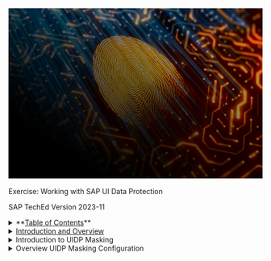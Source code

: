 
<img src="media/image1.png" style="width:6.26806in;height:3.52569in" />

Exercise: Working with SAP UI Data Protection

SAP TechEd Version 2023-11


<details>
<summary>**<u>Table of Contents</u>**</summary>

**1. Table of Contents [2](#_Toc148094853)**

**2. Introduction and Overview [3](#introduction-and-overview)**

A. Overview and business scenario [3](#overview-and-business-scenario)

B. Introduction to UIDP Masking [3](#introduction-to-uidp-masking)

C. Quick live product demo [4](#quick-live-product-demo)

**3. Training: Time to get busy! [7](#training-time-to-get-busy)**

A. Overview UIDP Masking Configuration [7](#overview-uidp-masking-configuration)

B. Logon to demo/hands-on systems [7](#logon-to-demohands-on-systems)

**4. Optional warm-up: UI Data Protection Logging [11](#optional-warm-up-ui-data-protection-logging)**

A. Introduction: what is UI Data Protection Logging? [12](#introduction-what-is-ui-data-protection-logging)

B. Setup/Configuration steps (“minimal viable” scenario) [12](#setupconfiguration-steps-minimal-viable-scenario)

**5. Part 1: role based masking of fields [15](#part-1-role-based-masking-of-fields)**

A. Overview and business scenario [15](#overview-and-business-scenario-1)

B. Test: baseline/”vanilla” system behaviour [15](#test-baselinevanilla-system-behaviour)

C. Configuration steps – simple role based scenario [16](#configuration-steps-simple-role-based-scenario)

D. Configuration steps – role based with Reveal on Demand [22](#configuration-steps-role-based-with-reveal-on-demand)

E. Test: protected business scenario [23](#test-protected-business-scenario)

**6. Part 2: policy based masking of fields [24](#part-2-policy-based-masking-of-fields)**

A. Overview and business scenario [24](#overview-and-business-scenario-2)

B. Configuration steps [24](#configuration-steps)

C. Test: protected business scenario [33](#test-protected-business-scenario-1)

7. Part 3: Policy based data blocking scenario [35](#part-3-policy-based-data-blocking-scenario)

A. Overview and business scenario [35](#overview-and-business-scenario-3)

B. Configuration steps [35](#configuration-steps-1)

C. Test of protected business scenario [36](#test-of-protected-business-scenario)

**8. Bonus part: Multi level approach based on derived attributes in SAP GUI [39](#bonus-part-multi-level-approach-based-on-derived-attributes-in-sap-gui)**

**9. Reprise: Bonus Part UI Data Protection Logging [39](#reprise-bonus-part-ui-data-protection-logging)**

A. Test: protected business scenario [39](#test-protected-business-scenario-2)

</details>
<details>
<summary><u>Introduction and Overview</u></summary>

**Overview and business scenario**

Welcome the UI Data Protection workshop at SAPInsider!

UI Data Protection Masking is part of the UI Data Protection Suite, which is comprised of: 
- UI Data Protection Masking 
- UI Protection Logging 



In the next 2 hours, you will gain an understanding of the workings of the SAP UI data protection solutions and quickly go through the steps for configuring 3 types of masking scenarios based on real life use cases in the materials management area:

A simple, role-driven masking of the value of a field, so users who have a need for the value get to see it, while others don’t;

A masking scenario where you’re dynamically obfuscating data based on properties of the data object; and lastly,

A data blocking scenario where you’re authorizing or blocking the access to complete data records, again in a dynamic fashion.

Configurations will be mainly done in the Fiori/UI5 based configuration app, while the actual use cases are based on SAP GUI transactions (for the reason that data structures and thus configurations are more intuitive compared to e.g. UI5/Fiori based applications).

This demo scenario guide is focused on the UI Masking solution. If you are interested, there is a “bonus” minimal viable logging scenario included in this script; you will be prompted to activate at the beginning of the actual training.

We wish you an interesting session. We look forward to your feedback on the usefulness of the training both from context as well as usability perspective!

</details>


<details>
<summary>Introduction to UIDP Masking</summary>


New legislation worldwide makes companies responsible for controlling who can access, view, and modify sensitive data internally; both for tracking access as well as further securing sensitive data. This requires a flexible, granular way to limit access to critical fields to authorized users. 

To this end, the standard SAP roles & authorizations concept alone may not be sufficient to fulfil the customer’s requirements, prompting a field-centric data protection solution – which SAP offers as an add-on software solution called UI Data Protection Masking (or UI Masking for short). 

The main features of UI Masking are: 

Ability to display freely configurable data and screen fields in a protected fashion. 

Ability to protect freely configurable data records, e.g. by disabling or blocking access to a data record; suppressing lines in tables; restricting navigation and output options.

Real time determination whether a user is authorized to access data in protected or unprotected fashion.

Applying dynamic and context aware authorizations, based on meta data (attributes) of the user and/or a data record.

Enforcing controls for checking authorizations and revealing data “on demand”: sensitive fields are initially masked, independent of a user’s authorization. Authorization check can be requested by the user, potentially requiring additional approval and resulting in un-masking if appropriate. The actions and results are recorded for review and audit purposes. 

Quick live product demo
For introduction, the following demo is closely based on a real life scenario (all data and names are fictitious).

**Demo backstory **
Fictitious company DeltaBike are in the bicycle manufacturing business and currently working on an innovative E-Bike prototype under a secret project, internally called “DeltaSpeed”. 

The prototype team needs to source materials and parts from a special supplier, named CarbonSpeed Labs. 

This innovative product is a trade secret – which means only a select number of employees are authorized to know of its existence. To this end, all business transactions involving this particular supplier should be confidential and only revealed to a particular number of employees on a need-to-know basis. 

<img src="media/image3.png" style="width:2.78136in;height:1.48101in" />
        

<img src="media/image4.png" style="width:3.06329in;height:1.47544in" />
 

 

In this scenario, confidentiality of data pertaining to Project DeltaSpeed is defined on whether materials originate from the special supplier, CarbonSpeed Labs. 

 

<img src="media/image5.png" style="width:6.26806in;height:2.14653in" />
 

**Demo Scenario Overview **
This demo showcases a specific scenario involving the Procurement, Goods Receipt, Product Master and Bill of Materials process chains, including 3 users with distinct Levels of Access: 

 

<img src="media/image6.png" style="width:6.26806in;height:2.71181in" />
 

 

 

**Ben Collins (BCOLLINS) **

As an employee outside the DeltaSpeed Project team, Ben should not have access to display any information classified as Confidential. 

The UI Blocking feature is used to suppress data rows and block entire screens from being displayed. 

**Scott Morgan (SMORGAN) **

Despite being in the DeltaSpeed Team, as a warehouse operations specialist, Scott needs only information essential to carry out his day-to-day tasks. 

While Scott has access to display Purchase Orders and Material Documents, key information in these views is anonymized utilizing the UI Masking feature. 

In the Material Documents scenario, Scott is situationally allowed to reveal such key information through the Reveal on Demand functionality. 

Because Scott has no business use for any R&D data, access to Product Master Data and BOMs are blocked via Data Blocking feature. 

**Aubrey Myers (AMYERS) **

Aubrey is the project lead and designs the product prototypes. To this end, she is allowed to display all Confidential information without restrictions. 

In addition, Aubrey is also responsible for approving “Reveal on Demand” requests occasionally raised by Scott and his team. 

**Process Flow **
The below diagram showcases the main process flow. 

This flow intentionally excludes the Level 1 user (BCOLLINS) as this user’s role is not relevant for the process chain – given that his access is thoroughly restricted via UI Blocking. 

<img src="media/image7.png" style="width:6.26806in;height:2.80486in" />
<u>Training: Time to get busy!</u>

</details>
<details>
<summary>Overview UIDP Masking Configuration</summary>

<img src="media/image8.png" style="width:6.26806in;height:2.27083in" />
Logon to demo/hands-on systems
The training scenarios are based in separate systems per user. Please identify IP address linked to your device/seat/ID. Best note it down separately for use in the next few steps.

Access to Fiori Launchpad
The demo part and configurations are web browser based and accessible through the following link. Replace the expression [DOMAIN] (everything between “https://” and “:44301…”) manually with your terminal’s application server IP address from above).

Your browser may complain that this is not a secure connection. Please override the warnings to access the system even in unsafe mode.

Bookmark the link, or create a hyperlink e.g. on the desktop, for further use during this training.

Access to SAP GUI
The actual business scenario you will be building is based in the SAP GUI interface, which you can access through the training computer’s installation of SAP Logon. Please start SAP Logon (a local installation accessible in Windows start menu, or the icon on the desktop:

<img src="media/image10.png" style="width:0.31102in;height:0.15748in" />
To logon, choose to create a new connection:

<img src="media/image12.png" style="width:3.27797in;height:1.69988in" />
Select “user specified system” and press “Next”. In the following screen insert entries as described here and finish by “next” and “finish”:

<img src="media/image14.png" style="width:4.50423in;height:4.73529in" />
To conduct the configurations and business scenarios, you will be using the following users and credentials. Please note that in an actual productive scenario, there should be more roles – for simplicity, we have modeled Peter Munroe, the administrator, as a super user responsible for technical and business configurations, but also with access to business information and processes.

| User| Password| Name| Type |
|--------:|----------:|--------------:|------------------:|
| BCOLLINS| Welcome1| Ben Collins| Level 1 Clearance|
|SMORGAN | Welcome1| Scott Morgan| Level 2 Clearance|
|AMYERS|Welcome1|Aubrey Myers|Level 3 Clearance|
BPINST	Welcome1	Peter Munroe	Administrator & Config user
<img src="media/image15.png" style="width:5.41389in;height:3.38472in" />
Training data for the DeltaSpeed Alpha Bill of Materials structure and all relevant material numbers (Bill of materials/BOM with header material and components:

In order to later on configure UIDP Masking, we will require technical address information for various fields – either because they are sensitive (to be protected), drive the authorization determination, or both. Let’s get them right now: In SAP Logon, open the system, log on as Administrator Peter Munroe (BPINST), go to transaction MM02, and access any of the above materials. We will require the technical information for the fields marked below.

<img src="media/image19.png" style="width:5.55363in;height:4.11692in" />
In order to determine the technical field addresses in SAP GUI, right click on the field, choose “Help”, and click on the wench tool icon for “technical information”.

<img src="media/image22.png" style="width:2.48651in;height:0.71883in" /><img src="media/image23.png" style="width:2.09469in;height:1.18822in" />
In the following screen, mark the information for data element, database table and field, as well as the Program, Dynpro screen number, and Screen field:

<img src="media/image29.png" style="width:3.16535in;height:3.94094in" />
Repeat for the other fields – or cross-check with the information maintained here:


| Rank | Languages |
|-----:|-----------|
|     1| Javascript|
|     2| Python    |
|     3| SQL       |
Field	Data Element	Table Name	Field Name	Program Name	Screen Number	Screen Field
Descr |	MAKTX	MAKT	MAKTX	SAPLMGD1	1002	MAKT-MAKTX
Material [Number] |	MATNR	RMMG1	MATNR	SAPLMGD1	1002	RMMG1-MATNR
Material Group | MATKL	MARA	MATKL	SAPLMGD1	2001	MARA-MATKL
Gross Weight	BRGEW	MARA	BRGEW	SAPLMGD1	2007	MARA-BRGEW
Net Weight	NTGEW	MARA	NTGEW	SAPLMGD1	2007	MARA-NTGEW
That’s it for preparations… let’s get started with the configuration!

Optional warm-up: UI Data Protection Logging
This is not a key part of the workshop, but the UIDP Logging functionality perfectly complements the features provided by UIDP Masking –these are two sides of the same coin really. Plus, it’s really quick to set up UIDP Logging in a minimal viable fashion.

If you’re interested in the Logging feature of UI Data Protection, you may take a few minutes to start with this “bonus” scenario – if not, feel free to skip this step!

Introduction: what is UI Data Protection Logging?
In SAP S/4HANA, users are dealing with important business data, and it is critical from a security and also from a compliance standpoint that data be secured. Besides Masking, another way to secure data is to track or log it, especially if data need to be handed out in clear because a user must know. And UI data protection logging in SAP S/4HANA offers just that ability.

UI data protection logging for SAP S/4HANA logs data at the user interface. In other words, it logs all data that is presented to the user as well as entered by the user.

The data is logged at the server level and, after conversion to a standard format, logged data is stored in a temporary storage. For analysis and processing, the logged data is transferred from temporary storage to a log repository. The amount of data logged in temporary storage and in a log repository can be managed by configurating different logging depths, or using filtering.

Setup/Configuration steps (“minimal viable” scenario)
This is to set up a minimal viable scenario – UIDP Logging is a much more powerful solution and offers many more config options. But to get started it really only needs a few minutes:

Logon to the SAP GUI as Peter Munroe (user BPINST). In the “Favorites” section, you find some of the relevant UIDP Logging configuration and usage options:

<img src="media/image30.png" style="width:4.17717in;height:1.61024in" />
First, check the configuration in the User Manager, determining which users/roles shall be relevant for logging. Enter the first entry in the UIDP Logging favorites, or alternatively go to transaction /LOGS4H/USER_MANAGER.
The option is also found in SAP Menu through the node “Common settings” User Management “Maintain User Manager”.
In the ensuing screen, you will find in tab “Roles” that there is already a role maintained and within validity period: “ZUIDP_BUSINESSACCESS”. This role belongs to all functional users – meaning that the users are relevant for Logging and will be logged in all transactions, applications and screens which are activated for UIDP Logging.

<img src="media/image31.png" style="width:5.59306in;height:3.38335in" />
Next, you set up the baseline settings for Logging. Navigate to S/4H configuration section, transaction SPRO, and double-click the entry for UI Logging IMG View.

<img src="media/image32.png" style="width:2.49213in;height:0.99213in" />
Drill into “ABAP Platform” “UI Data Protection Logging for SAP S/4HANA” “SAP GUI for Windows”. Here, click on the small “clock” character in front of the entry “Define General Parameters”:

<img src="media/image33.png" style="width:2.98425in;height:1.49606in" />
In the settings “Define General Parameters”, the baseline settings are already defined and active. For the purpose of this high level scenario, it is suggested to leave them unchanged.

<img src="media/image34.png" style="width:4.95045in;height:2.79827in" />
Finally, you would define which applications shall be subject to logging.
Go to node “UI data protection Logging for SAP S/4HANA” SAP GUI for Windows Activate logging on transaction level.
If not already existing, create new entries for the transactions MM02, MM03, CS02, CS03, SE16, and SE16n, and for each entry set the flag for “log active”. Leave the remaining settings on default mode (meaning they are controlled by the above general parameters). Save.

<img src="media/image35.png" style="width:4.93983in;height:1.82302in" />
That’s it – you have a minimal viable UIDP Logging installation up and running! Every call into the server conducted by any of the three business users in the activated transactions will now result in a bespoke roundtrip log, and we will have a look at them towards the end of the training.
There are far more settings and options available, such as alerts, tagging, enrichment of log data etc., that do not however fit into this workshop.

Now, let’s move on to masking!

<u>Part 1: role based masking of fields</u>
Overview and business scenario
For the CarbonSpeed project, the key target is the radical reduction of weight of the DeltaSpeed Alpha – every gram scraped off the bike’s mass is reason to celebrate! This also means that weight information e.g. in the material master is sensitive – required to be seen by project members only.

In this section, you will configure material weight information to be considered sensitive, and assign the project members as personnel authorized to see the data – albeit with a twist so even they do not always/immediately have complete access.

Test: baseline/”vanilla” system behaviour
Log into a session of SAP GUI with user BCOLLINS.

Call transaction MM02 (Change Material), start typing a material number CS-A1 and pick any from the search help list and display details. You should see all fields in the transaction accessible and in change mode. Pay special attention to the two fields of “net weight” and gross weight” as you will be protecting and restricting access to these in the next few steps.

<img src="media/image36.png" style="width:5.5892in;height:4.73837in" />
Configuration steps – simple role based scenario
Access the Fiori Launchpad and logon as Peter Munroe (BPINST).

In the Fiori Launchpad start screen, choose the tab for UIDP Masking Configuration, and then the tile for “Manage Sensitive Attributes”:

<img src="media/image38.png" style="width:6.26806in;height:2.30903in" />
In the app screen, check that your user is assigned to a transport request (where configurations are stored so they can be transported from config clients through the system landscape into the productive clients).

<img src="media/image39.png" style="width:6.26806in;height:1.54583in" /><img src="media/image40.png" style="width:1.97244in;height:1.93307in" />
As a first step, you will define information on materials’ gross weight as sensitive.

In the “manage sensitive attributes” app, choose to create a new entry, insert name/description and press “create”.

(we suggest using the below names & descriptions; however you may choose your own ones as long as you adhere to a few naming conventions which the system will ensure).

<img src="media/image39.png" style="width:6.26806in;height:1.54583in" /> <img src="media/image44.png" style="width:1.78778in;height:1.15243in" />
Result: you have defined a new “sensitive attribute”.

Access the details of your new attribute to fill in additional required information.

<img src="media/image46.png" style="width:6.26806in;height:1.74514in" />
In a first step, you will create the configuration required for the system to understand which data pertain to this attribute and are to be treated by the mechanisms defined in a following step.

In the tab “Technical Mapping”, locate the section “SAP GUI (Table – Field) and add an entry with button “+”. In the mapping screen, maintain the table and field name of the gross weight you have identified earlier (here: table MARA, field name BRGEW which is an abbreviation of the German word “Bruttogewicht” meaning - surprise! - “gross weight”).

<img src="media/image51.png" style="width:6.26806in;height:2.81319in" /> <img src="media/image52.png" style="width:2.55906in;height:1.52756in" />
For the purpose of this training, the above entry is sufficient; in a productive scenario, you might want to put in additional definitions which are pointing to “gross weight” UI fields across the system, based on table-field definitions, data elements, and from other UIs as well.

The table-field definition is sufficient for obtaining masking in database table display transactions, e.g. SE11, SE16n… This is not yet sufficient however for business transactions, where masking is triggered by the UI field definition that you have checked out in the in the chapter on “Access to SAP GUI”. There can be literally thousands of such “SAP GUI Module Pool” entries across various transactions and modules of an SAP system!

For the benefit of understanding this key configuration entity of UIDP Masking, we will create one Module Pool entry manually first.
Scroll down the page to the section “SAP GUI (Module Pool)”. Clock “+” to add an entry, and maintain for program SAPLMGD1, Screen Number 2007, Field Name MARA-BRGEW:

<img src="media/image54.png" style="width:3.13039in;height:1.84647in" />
Such a manual step for adding single screen fields to the configuration may be required in normal implementations. This should be rare cases though; most entries will be added automatedly by the “mass configuration” utility. Manual entries are only necessary when this where-used functionality does not detect a screen occurrence (which you will notice during testing). Let’s look at the mass configuration utility next.

In the top right corner of the attribute definition screen, click the item for “mass configuration”. In the ensuing screen, click “execute” to trigger the automatic determination of data element, more linked table-screen definitions, and from all this, determination and configuration for UI occurrences linked to these. You can close the screen after that; or wait for a few seconds before clicking “refresh” and confirm the success message with “close”.

<img src="media/image58.png" style="width:6.26806in;height:0.78125in" /><img src="media/image59.png" style="width:2.34405in;height:1.273in" /><img src="media/image60.png" style="width:2.55906in;height:1.25984in" /> <img src="media/image62.png" style="width:2.30231in;height:0.98468in" />
In case the system displays the moving dots/sandclock icon (picture below) for too long, reload the page from the browser (or F5 button).

<img src="media/image63.png" style="width:0.64173in;height:0.3937in" />
In the background, the system has identified additional table-field definitions, and if you scroll down to section “SAP GUI (Module Pool), you will also see several hundred Dynpro definitions:<img src="media/image64.png" style="width:6.26806in;height:2in" />

Move on to the tab “Context Attributes”. This serves to define which other attributes may be required for the authorization determination through policies. This will be required later, but not for the role based determination we are building in this part.

The same is true for tab “additional attributes”, which serves to identify additional information such as value lists or procedural determinations information required in a policy, but not available in the application proper – e.g. the manufacturer “CarbonSpeed” not always available in the documents processed in the previous demo).<img src="media/image66.png" style="width:6.26806in;height:1.22986in" />

<img src="media/image67.png" style="width:5.55477in;height:2.03027in" />
In the tab “Configuration”, we will define the authorization determination. Choose “edit”, and then “enable masking”, and “role based authorization”.

<img src="media/image69.png" style="width:5.61151in;height:0.89836in" />
As the role (required for users to be authorized), maintain “ZUIDP_L2+3” which is mapped to the project members Scott Morgan and Aubrey Myers, but not Ben Collins.

For unauthorized users, configure that the field level action to protect the value shall be “Full Length” (or another action if you like).

<img src="media/image70.png" style="width:5.55572in;height:3.05361in" />
Save the entry, so the screen goes back into display mode.

With this, you’re done defining your first sensitive attribute!

Navigate one step back, to the Manage Sensitive Attributes Overview screen. Here, trigger the function in the top right corner to “Generate Program”. This will generate the necessary programs for UIDP Masking in the background. The process takes about a minute.

<img src="media/image72.png" style="width:5.63083in;height:0.83346in" />
Test the settings in MM02 for user BCOLLINS who should not see the clear gross weight anymore. You may run a counter test for users SMORGAN or AMYERS who should be shown the clear value.

Configuration steps – role based with Reveal on Demand
Let’s create another, more advanced scenario first though. Consider the Net Weight as even more critical information – after all, the absolute weight of the components alone determines the core of the whole project’s value!

Navigate back to the “Manage Sensitive Attributes” Overview screen and choose to create another attribute for material net weight.

<img src="media/image73.png" style="width:1.80315in;height:1.18504in" />
In tab “Technical Mapping”, add table-field value MARA-NTGEW. Trigger the mass configuration in the top right corner and wait for several seconds.

In the Section “SAP GUI (Module Pool), check whether the entry was created for program name SAPLMGD1; screen number 2007; field name MARA-NTGEW. If not, add this entry manually.

Again, navigate one step back, to the Manage Sensitive Attributes Overview screen. Here, trigger the function in the top right corner to “Generate Program”:

<img src="media/image72.png" style="width:5.63083in;height:0.83346in" />
In the pop-ups, choose Execute, and then close.

<!-- -->
Move to the tab “Configurations” and maintain as in the previous case:
Enable Masking;
choose role based authorization, and as role again maintain “ZUIDP_L2+3” (mapped to the project members Scott Morgan and Aubrey Myers, but not Ben Collins).
As main difference, set the flag for “Reveal on Demand” and indicate the reveal type as “self service”. This will drive a quite different behavior for this field than in the previous case: the field will be masked in the configured manner even for authorized users Scott and Aubrey; who can however request to have the data revealed as we will see in the test section.
<img src="media/image75.png" style="width:3.30315in;height:2.72441in" />
The configuration for the first scenario is now complete.

Test: protected business scenario
Log into a session of SAP GUI with user AMYERS. Call transaction MM02, start typing a material number CS-A1… and pick any of the Carbon Speed relevant materials from the search help list.
AMYERS should see the gross weight in clear, and the net weight in the way you have just configured for protection.

Now call the function “Reveal on” in the status bar “Help” menu:

<img src="media/image76.png" style="width:3.30567in;height:1.46422in" />
In the following screen (Step 1 of 3), select the suggested entry and press “Next”, and for step 2 “Next again”.

In the “Enter Reason (step 3 of 3), pick any reason and maintain a comment in the comment box. Press “submit”. Confirm the summary.
After screen re-load, a confirmation is displayed in the footer bar, and both weight fields should be clear and in change mode.

Log on a SAP GUI session for user BCOLLINS and repeat the above steps. You should see both the gross and net weight in protection fashion. Upon triggering “reveal on”, the process aborts as there is nothing to reveal for this user (in the latest versions a different behavior is implemented: the “reveal on” function is only displayed if there are revealable field in the screen.)

<u>Part 2: policy based masking of fields</u>
Overview and business scenario
While in the above scenario we have set up a masking of specific fields, the authorization logic really may be too simple. Yes, a non-project related employee has no access to data on critical materials. But he’s also not having access to the same data for other non-critical materials – that he may well need to know in his role! Thus, properties (attributes) of the materials actually play a role in determining their sensitivity, and who must, may, may not get access.

So let’s draw up a better approach for the next scenario right away: We now base the authorization decision not only on a role, but also determine in a policy that the masking shall be active only for materials with specific properties.

The mechanics of this scenario is that the “material group” information of a material determines whether the material is sensitive. If that is the case, then the “material description” shall be masked. At the same time, if the “material group” information belongs to the sensitive groups, the “material group” information itself shall be protected against changes by unauthorized users.

In effect, there are now two attributes which both are sensitive (material group and material description); plus a determination which values of material group are to be protected, and we will connect all three by means of authorization policies.

You will first set up the “material group” as logical attribute and create the value range for protected material groups. You will then build the simple policy for disabling the field. Afterwards, you will repeat the steps for the “material description” field and, based on the previous steps for material group, define the policy linking material group, value range, and material description.

Configuration steps
The configuration steps in this section to some extent resemble those ins section one.

In the Fiori Launchpad, as Peter Munroe (user BPINST), navigate to the “Manage Sensitive Attributes” app. Create a new attribute relevant for material group information, e.g. LA_GUI_MATGRP and save.

Access details of the logical elements. In “Technical Mappings”, create an entry in SAP GUI (Table-Field) for table MARA, field MATKL and trigger the mass configuration (as before - top right in the screen).
In this case, add a manual entry in the section SAP GUI (Module Pool) with Program name SAPLMGD1; Screen Number 2001; Screen Field MARA-MATKL (the automated “mass configuration” utility should do this in normal circumstances, but might take too long for this training).

The tab for context attributes stays empty, but in the tab for “additional attributes”, choose to add a “value range” as “List of Values” and call it “VR_SENSITIVE_MAT_GRPS” with a description you like. Click on “Create”.

<img src="media/image78.png" style="width:5.58639in;height:2.48992in" />
Enter the newly created value range and maintain those material groups that are to be protected. Add a new value “Z991”, which is the material group pertaining to the BOM Header material CS-A1-X100, and add a description you like.

<img src="media/image80.png" style="width:5.5519in;height:1.91788in" />
Scroll down a little, and in the section “contains pattern” add an entry “ZF*” and choose to create. This entry will pertain to materials CS-A1-X100-01 and CS-A1-X100-05, which belong to the material groups “<u>ZF</u>RAME” and “<u>ZF</u>ORK,” respectively.

<img src="media/image81.png" style="width:5.56002in;height:1.97798in" />
Before working on the authorization configuration, we need to do one additional step and create the technical object that is the policy (a bug in the installed version of UIDP prevents policy creation from within the Logical Attribute). To do this, navigate back to the logical attribute, back to the list of attributes, and back to the Fiori Launchpad.

In the Fiori Launchpad, click the app “Manage ABAC Policies”.

<img src="media/image83.png" style="width:5.56724in;height:1.7659in" />
In the “Manage ABAC policies” app, you will see a few entries already existing, pertaining to the UI5/Fiori based demo scenario as indicated in the policy name, and fallback entries for the training. Choose to “add” a new policy as “masking” policy and call it e.g. POL_MSK_MTGRP_XXXXXX (replace the X characters with your own identifiers if you like). Press “create”.

<img src="media/image85.png" style="width:3.02362in;height:1.80315in" />
o

Navigate back to the Fiori Launchpad, open the “Manage Sensitive Attributes” app, and select the existing logical attribute LA_GUI_MATGRP. Navigate to the tab “Configuration”, where you will now set up the new policy. Choose “Edit”, then enable the masking. As authorization concept, select “Attribute Based Authorization” and assign the policy POL_MSK_MTGRP_XXXXXX you have just created.

<img src="media/image86.png" style="width:4.24803in;height:3.55906in" />
Save the settings, upon which the screen returns to display mode.

Click the name of the policy which is now a hyperlink marked blue. Scroll down to section “Rule”. Here, press “edit”, which will call the ABAC Policy Cockpit where policies can be modelled. Make sure to be in edit mode: if the menu bar shows less entries than the below screen shot, then toggle the “Display Edit” switch.

<img src="media/image89.png" style="width:5.55045in;height:1.918in" />
As a first step, choose to “Add Block”, give a block description and “continue”.

<img src="media/image91.png" style="width:5.63172in;height:1.18487in" />
In the left hand navigation pane, expand the policy and the block.

<img src="media/image92.png" style="width:0.97244in;height:0.76772in" />
Double-click on “pre-condition”.
In this screen, you are assigning and operationally linking different attributes. In the simplest form, you are defining which attribute (“left side”) is checked for its status or relation (“operator”) to another attribute (“rights side”).

For this scenario, we are introducing a check on the transaction – the following rule shall be executed not in all cases but only in the “change” material transaction MM02.
Why? The fields and rules would equally apply to MM03 change and MM01 create transactions. However, in the “display” material transaction (MM03), the final behavior to disable the field is irrelevant. In a “create” transaction (MM01) you would certainly not want to switch the field to display only!
In the screen, in the “left side” section, double click the entry “SY-TCODE” so it appears in the upper window; then in section “operator” click on “=” and finally in operator section, click on “constant” and enter the value “MM02” (careful – the application is case sensitive for these entries).

<img src="media/image95.png" style="width:5.56115in;height:2.29938in" />
Next, we set up the actual rule that will apply in case of an access through MM03.
First, click on “Rule” to call the actual policy definition functionality.

<img src="media/image96.png" style="width:5.5515in;height:2.99892in" />
Double click on the context attribute “LA_GUI_MATGRP” so it will appear in the policy definition. Next, in the section of operators, click on button “in”, then for the right side double click on the value range you have previously created:

<img src="media/image100.png" style="width:5.55537in;height:3.02388in" />
You have now set up the system to compare the value it gets for the material group to the values maintained in the value range.

Next, for the case this check is true, you will determine how the system reacts. Click on the button “result” and in the following pop-up, choose the action “disable for editing…”.
“Reveal on Demand” should remain disabled, Field access trace” is irrelevant (you will not be looking into this in the workshop). Press Enter.

<img src="media/image101.png" style="width:3.01969in;height:3.24016in" />
Back in the main policy definition screen, in the left hand section double-click on “Default Result of Policy” to define what happens in case all policy blocks are not meeting the pre-conditions. Here, set the action to “authorize” (i.e. the access to the requested data is granted); Reveal on Demand is greyed out (irrelevant) and Field Access Trace is again not treated in this scenario. Choose “save”.

<img src="media/image102.png" style="width:2.49606in;height:1.73622in" />
Lastly, two necessary technical steps to activate the policy.
First, in the header line, choose “check” to identify functional errors; then press “generate” and in the pop-up window accept the pre-filled workbench request and press Continue, and again on the following screen.

<img src="media/image104.png" style="width:5.56024in;height:1.31583in" />
This concludes the first step of part 2 – next we’ll be setting up the protection for material descriptions fields.

If you want to run a test, do so with Aubrey Myers and ensure that even this highly authorized user sees but can’t change the material group values in MM02 for sensitive materials of the material types “ZF*” and Z991, and thus in the materials CS-A1-X100, CS-A1-X100-01, and CS-A1-X100-05.

Return to the Fiori configuration app and to the “Manage Sensitive Attributes” app. Create a new logical attribute “LA_GUI_MATDESCRIPTION”.

Navigate into details for the new attribute, and in “Technical Mapping”, maintain table MAKT and Field MAKTX. Add a manual entry in the section SAP GUI (Module Pool) with Program name SAPLMGD1; Screen Number 1002; Screen Field MAKT-MATKL.

In tab “Context Attributes”, add a new entry, choose “existing” and select the attribute for material group, “LA_GUI_MATGRP”. This makes the values of material groups available later in policy definition.

In tab “Additional attributes”, assign the value range VR_SENSITIVE_MAT_GROUPS to make them available during policy definition.

Navigate back to the Fiori Home screen and enter the app “Manage ABAC Policies”. Here, create a new policy “POL_GUI_MASK_MTDSC”.

Return to the “Manage sensitive attributes” app, enter your attribute LA_GUI_MATDESCRIPTION and go to “Configuration”. Switch to edit mode, enable masking and assign your new policy POL_GUI_MASK_MTDSC, and save.

After saving, click on the policy name/link to call policy details. In the Role section, select “edit”, and in the ensuing screen add a new block that you can call e.g. “Mask Mat Descr for unauthorized users and sensitive mat groups” and expand the policy and block.

No pre-conditions this time around – jump to the rule section immediately. Set up the rule in the following fashion:

<img src="media/image105.png" style="width:1.54331in;height:0.70866in" />
Hints:

You will find the term/attribute PFCG_ROLE in the Left Side section “Env Variable”.

The role name has been chosen as a constant to keep the scenario simple.

The action is selected by a different technical name but you’ll certainly find it.

Create a new block you could call “Allow RoD for authorized users” (all L1 non-authorized users were handled in the previous block). Again, no pre-condition is needed.

In the “Rule” section , you only activate the policy to check whether the material group is in the sensitive value range. For that case, maintain the result as “disable edit”, with Reveal on Demand being active with self service (so L2 and L3 users can get the value when they need access). Field Access Trace will not be considered, choose any value here.

<img src="media/image106.png" style="width:3.29921in;height:0.47638in" />
Last, maintain the “Default Result” in the fashion you’d like authorized personnel to see the material description – masked, display-only, removed; with or without Reveal on Demand option and any Field Access Trace option.

Save the policy, check for errors, and generate.

Navigate back to the “Manage Sensitive Attribute” overview/list view. Here, choose the functional button to “Generate program” and press execute to start the process.

<img src="media/image108.png" style="width:5.4996in;height:1.89434in" />
Wait for ca. half a minute before pressing “refresh” and checking that the run was successful. Then close the window.

Test: protected business scenario
Log into two SAP GUI instances with both AMYERS and BCOLLINS. You might put the two windows side by side into your screen again.

With both users, call transaction MM02, start typing a material number CS-A1 and pick any material from the list which is not sensitive, e.g. CS-A1-X100-02, -03, 04, 06, 07…. Compare the results – the fields for description and material group are identically open for both users.

Now, call two materials which are recognized as sensitive, e.g. CS-A1-X100, . CS-A1-X100-01, and CS-A1-X100-05. When comparing, you should see that both description and material group fields are masked out for BCOLLINS, where AMYERS sees the description in clear but the field is greyed out (disabled for editing).

For AMYERS, trigger the Reveal on Demand from header Helps ”Reveal On”. In the following screen, indicate which of the available fields you need to see, press next, confirm the next screen with next, and in the Enter Reason screen, indicate the reason code and a free text explanation why the RoD is needed.

You will receive a summary that access to the requested field(s) was self-approved, and then the revealed fields are displayed. Note that material group field is still masked; in a real life scenario, you might give access to a super user, or allow a reveal on demand with another responsible user required to approve a workflow to access the field.

Nevertheless – this RoD procedure is logged in the background, and visible as well with UIDP Logging.

<img src="media/image109.png" style="width:4.24803in;height:1.85433in" />
If you do the same for BCOLLINS, there is no system response as there is no field with possible reveal functionality; unless for materials of non-sensitive material groups and you’ve allowed RoD as the default result.

<u>Part 3: Policy based data blocking scenario</u>
Overview and business scenario
In a final step, we will determine that the BOM header material CS-A1-X100 is even more sensitive; and must be available only to users with highest level clearance, in this case Aubrey Myers – all other users shall be blocked from accessing the CS-A1-X100 material data.

Configuration steps
Create a new Logical Attribute called “LA_GUI_MATNR”.

In Technical Mapping, in the section SAP GUI (Module Pool), maintain two entries manually (mass configuration for this data element is not suggested in this training – it will run for 20-30mins and result in tens of thousands of table and screen field definitions! If you have already triggered, you may want to open another browser tab to continue working in the config apps.)

For the selection field in the MM02 entry screen:
Program name: SAPLMGMM; Screen Number 0060, Field Name RMMG1-MATNR

For the selection field in the CS02 BOM display transaction entry screen
Program name: SAPLCSDI; Screen Number 0100; Field Name RC29N-MATNR

In the section SAP GUI (Data Element), maintain one entry “MATNR”.

<!-- -->
Return to Fiori Launchpad, call the app to “Manage ABAC Policies” and add another new policy. Select type “data blocking,” and call it POL_GUI_BLCK_MAT or similar with any fitting description.

Return to the “Manage sensitive attributes” app and access the attribute LA_GUI_MATNR. In tab “Additional Attributes”, choose to add a new value range as “List of Values”, and call it “VR_CRITICALBOMHEADER” with a fitting description. Click on “Create”.

Double-click the new value range to access details, and include the value “CS-A1-X100” to mark the BOM header material as sensitive. (In a productive scenario, such a rule might take a more comprehensive approach, e.g. through naming conventions, or by conducting a check whether the material number is maintained in the table of BOM headers. However the manual maintenance might be a viable workaround if the above options fail.)

Return to the Logical attribute. Move to the tab “configuration”, scroll down and in the section for “Data Blocking Configuration” [not the “Masking” config!], choose “edit”. Activate “data blocking”; and assign the policy just created as POL_GUI_BLOCK_MAT.

Click “save” and then access the policy to enter the policy cockpit.

In the section “rule”, choose “edit”. In the ABAC Policy Cockpit, create a new policy block, call it “POL_GUI_BLOCK_MAT” or similar and chose a description.

Leave the segment “pre-condition” empty, and double click on the “rule” instead.
If the rule is not editable, select “Display <-> Edit” to be able to change the policy.
Maintain the rule as follows:

<img src="media/image110.png" style="width:1.88976in;height:0.47244in" />
Again, the PFCG_ROLE is a “Left Side” environment variable and the ZUIM… role name maintained as a constant (careful – case sensitive).

In default result, choose to “authorize” (i.e. L3 clearance obtains the values), choose whether to save a trace, and save.

Check and generate the policy.

Return to the “Manage Sensitive Attributes” list view, hit “generate program” and check for successful status after 1-2 minutes.

Test of protected business scenario
Switch to the SAP GUI installations of AMYERS or BCOLLINS. You might put the two windows side by side into your screen again.

In MM02, enter the BOM header material code CS-A1-X100 – you will stay in the selection screen and get the warning message that the material seems to be blocked.

<img src="media/image112.png" style="width:5.55279in;height:4.41344in" />
Do the same in BOM transaction CS02 for plant 1710 and usage 2.

<img src="media/image114.png" style="width:3.21654in;height:3.49606in" />
Switch to table display (SE16 or SE16n) and try to find material CS-A1-X100 in the search help and tables MARA; MAKT, and MAST. You should not be able to find these in case the configuration setup is correct; instead note the footer message that some entries are excluded:

<img src="media/image116.png" style="width:5.58881in;height:4.40553in" />
Bonus part: Multi level approach based on derived attributes in SAP GUI
If these exercises went really well for you, and you’re even done with the below testing of the UIDP Logging, you may call it a day.

If you’ve not had enough yet, and are interested in trying something on your own, why don’t you re-purpose the blocking of materials from exercise part 3 – and build it to work similarly to the UI5 demo with the level based mechanism! The attributes to identify whether the supplier of a material is critical as well as the value ranges already exist.

Just note that the critical supplier determination here is a “derived” attribute which also already exists – basically a (coded) lookup procedure, not a static value as the supplier is not available in the screen.

Don’t be ashamed to peep into the existing configurations of the UI5-relevant policies (and in a consistent setup in a productive system, it might be a choice to not build just one policy to cover both GUI and UI5 scenarios).

You can also take these home… the Fiori launchpad and a SAP GUI installation are all you need. Let your trainers know which of the appliances to activate when in the next couple days so you can finalize the training.

Reprise: Bonus Part UI Data Protection Logging
Test: protected business scenario
There would be quite a number of logs available to check already now; but for this scenario let’s create one more. As Aubrey Myers, go to MM02, call any of the non-protected materials, change one of the weight entries and save. Will you be able to identify this action later?

To have a look at the logs now, log on to SAP GUI as Admin Peter Munroe (BPINST) and call the transaction /LOGS4H/SHOW/TSF/RST (also maintained in favorites). This is actually a report reading out the data which are temporarily stored in the productive client, from where a job will move them to the more permanent repository where data aggregation and analysis is possible in an much more advanced and detailed manner:

<img src="media/image117.png" style="width:3.91732in;height:2.04724in" />
Maintain your selection parameters – or leave the default settings to show all of today’s data in your system and click on execute.

In the result screen, you see a list of all logged roundtrips on the left hand, and details per roundtrip in the right area.

<img src="media/image119.png" style="width:5.55149in;height:3.17368in" />
In the header, click on “Switch detail display” to get a more readable rendering of the information.

You can now go through the entries one after the other and will see the sequence and actions as well as accessed data reflected for all of the previous data accesses you have conducted with the various business users in SAP GUI.

As an attempt for reading these data:

<img src="media/image120.png" style="width:5.89282in;height:6.61963in" />
The tag ID section is empty – we had not configured any tags, which would be a way of making search-relevant context more prominent, or to even add context not available in the field proper (e.g. the supplier in a material master change scenario).

The header section contains metadata helping to identify the user (user ID, IP, host/computer name…) and how he accessed the data (system, UI technology, transaction/application name). There’s also metadata for data protection requirements, such as reason code and retention date (after which the record can be removed)

The “Input” section contains selection parameters and action IDs, if appropriate. Here, the access (selection criteria) was to material CS-A1-X100-01. There’s not always a specific input/selection value; in particular if there was a navigation within one app, this section is often empty and the output is basically the continuation of the previous roundtrip.

The “Output” sections contains a list of all fields included in the system response. Also here, you will not always have data: there are cases e.g. of a screen break after the input – but then the following roundtrip/record will be carrying these.

This is certainly a lot to take in – please consider that these are raw data however, and in many cases analysing users will not need these; plus, there are options to decrease the data volumes while keeping the entirety of all actions (roundtrips) intact.

Finally, scroll to the end of the list of roundtrips with the latest time stamps. Go through the last few entries, and try to identify the instance where you have changed the material weight. Will you see it? Hint: keep looking at the input section for an entry for weight… that’s the clue to look for! There are also reports in the solution to highlight such changes, but they are based in the repository.
Thank you for spending your time with us today – and looking forward to
being in touch!
